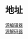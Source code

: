 # 地址
[源编辑器](https://jak0099.github.io/bj/TVBOX源编辑器/index.html)   
[源解码器](https://jak0099.github.io/bj/TVBOX源解码器/index.html)  
